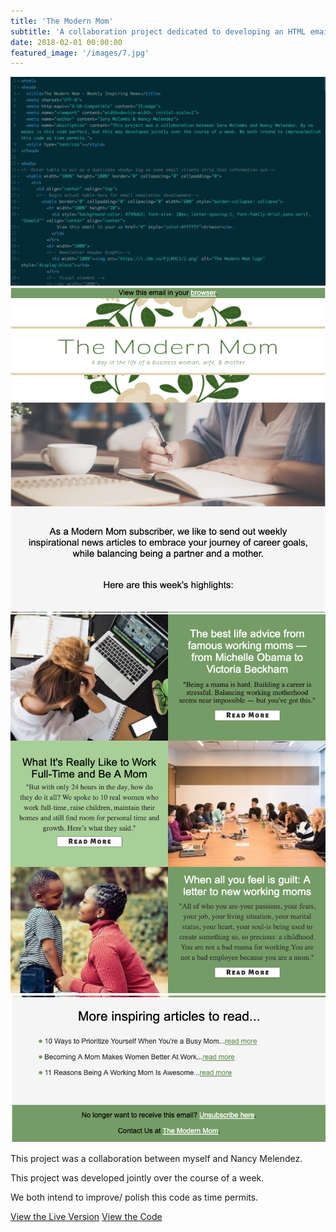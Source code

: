 ```yaml
---
title: 'The Modern Mom'
subtitle: 'A collaboration project dedicated to developing an HTML email newsletter. '
date: 2018-02-01 00:00:00
featured_image: '/images/7.jpg'
---
```


<div class="gallery" data-columns="4">
	<img src="/images/Projects/newsletter/1.png">
	<img src="/images/Projects/newsletter/2.png">
	<img src="/images/Projects/newsletter/3.png">
	<img src="/images/Projects/newsletter/4.png">
</div>

This project was a collaboration between myself and Nancy Melendez. 

This project was developed jointly over the course of a week. 

We both intend to improve/ polish this code as time permits. 


<a href="https://codepen.io/saramccombs/live/bJKPmK" class="button button--large">View the Live Version</a> <a href="https://codepen.io/saramccombs/pres/bJKPmK" class="button button--large">View the Code</a>
